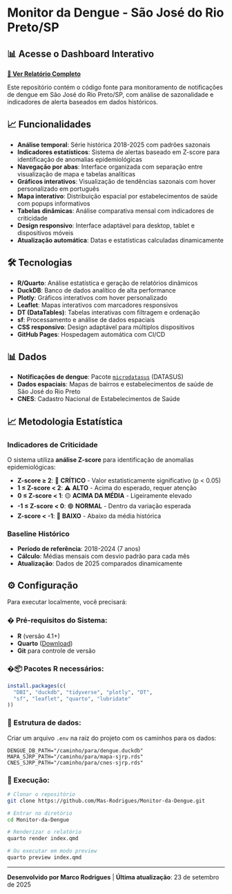 # Monitor da Dengue - São José do Rio Preto/SP

## 📊 Acesse o Dashboard Interativo

**[🔗 Ver Relatório Completo](https://mas-rodrigues.github.io/Monitor-da-Dengue/)**

Este repositório contém o código fonte para monitoramento de notificações de dengue em São José do Rio Preto/SP, com análise de sazonalidade e indicadores de alerta baseados em dados históricos.

## 📈 Funcionalidades

- **Análise temporal**: Série histórica 2018-2025 com padrões sazonais
- **Indicadores estatísticos**: Sistema de alertas baseado em Z-score para identificação de anomalias epidemiológicas
- **Navegação por abas**: Interface organizada com separação entre visualização de mapa e tabelas analíticas
- **Gráficos interativos**: Visualização de tendências sazonais com hover personalizado em português
- **Mapa interativo**: Distribuição espacial por estabelecimentos de saúde com popups informativos
- **Tabelas dinâmicas**: Análise comparativa mensal com indicadores de criticidade
- **Design responsivo**: Interface adaptável para desktop, tablet e dispositivos móveis
- **Atualização automática**: Datas e estatísticas calculadas dinamicamente

## 🛠️ Tecnologias

- **R/Quarto**: Análise estatística e geração de relatórios dinâmicos
- **DuckDB**: Banco de dados analítico de alta performance
- **Plotly**: Gráficos interativos com hover personalizado
- **Leaflet**: Mapas interativos com marcadores responsivos
- **DT (DataTables)**: Tabelas interativas com filtragem e ordenação
- **sf**: Processamento e análise de dados espaciais
- **CSS responsivo**: Design adaptável para múltiplos dispositivos
- **GitHub Pages**: Hospedagem automática com CI/CD

## 📊 Dados

- **Notificações de dengue**: Pacote [`microdatasus`](https://github.com/rfsaldanha/microdatasus) (DATASUS)
- **Dados espaciais**: Mapas de bairros e estabelecimentos de saúde de São José do Rio Preto
- **CNES**: Cadastro Nacional de Estabelecimentos de Saúde

## 📈 Metodologia Estatística

### Indicadores de Criticidade
O sistema utiliza **análise Z-score** para identificação de anomalias epidemiológicas:

- **Z-score ≥ 2**: 🚨 **CRÍTICO** - Valor estatisticamente significativo (p < 0.05)
- **1 ≤ Z-score < 2**: ⚠️ **ALTO** - Acima do esperado, requer atenção
- **0 ≤ Z-score < 1**: 🟡 **ACIMA DA MÉDIA** - Ligeiramente elevado
- **-1 ≤ Z-score < 0**: 🟢 **NORMAL** - Dentro da variação esperada
- **Z-score < -1**: 🔵 **BAIXO** - Abaixo da média histórica

### Baseline Histórico
- **Período de referência**: 2018-2024 (7 anos)
- **Cálculo**: Médias mensais com desvio padrão para cada mês
- **Atualização**: Dados de 2025 comparados dinamicamente

## ⚙️ Configuração

Para executar localmente, você precisará:

### �️ Pré-requisitos do Sistema:
- **R** (versão 4.1+)
- **Quarto** ([Download](https://quarto.org/docs/get-started/))
- **Git** para controle de versão

### �📦 Pacotes R necessários:
```r
install.packages(c(
  "DBI", "duckdb", "tidyverse", "plotly", "DT", 
  "sf", "leaflet", "quarto", "lubridate"
))
```

### 📁 Estrutura de dados:
Criar um arquivo `.env` na raiz do projeto com os caminhos para os dados:
```env
DENGUE_DB_PATH="/caminho/para/dengue.duckdb"
MAPA_SJRP_PATH="/caminho/para/mapa-sjrp.rds"
CNES_SJRP_PATH="/caminho/para/cnes-sjrp.rds"
```

### 🚀 Execução:
```bash
# Clonar o repositório
git clone https://github.com/Mas-Rodrigues/Monitor-da-Dengue.git

# Entrar no diretório
cd Monitor-da-Dengue

# Renderizar o relatório
quarto render index.qmd

# Ou executar em modo preview
quarto preview index.qmd
```

---

**Desenvolvido por Marco Rodrigues** | **Última atualização**: 23 de setembro de 2025

